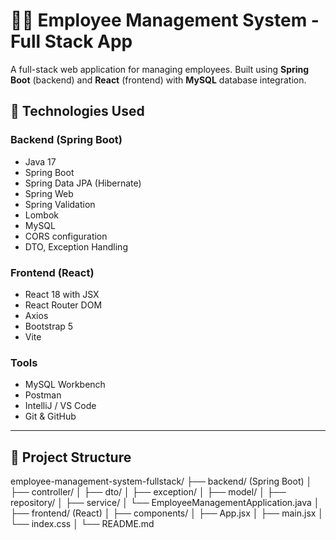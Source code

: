 # 🧑‍💼 Employee Management System - Full Stack App

A full-stack web application for managing employees. Built using **Spring Boot** (backend) and **React** (frontend) with **MySQL** database integration.

## 🧩 Technologies Used

### Backend (Spring Boot)
- Java 17
- Spring Boot
- Spring Data JPA (Hibernate)
- Spring Web
- Spring Validation
- Lombok
- MySQL
- CORS configuration
- DTO, Exception Handling

### Frontend (React)
- React 18 with JSX
- React Router DOM
- Axios
- Bootstrap 5
- Vite

### Tools
- MySQL Workbench
- Postman
- IntelliJ / VS Code
- Git & GitHub

---

## 📂 Project Structure

employee-management-system-fullstack/
├── backend/ (Spring Boot)
│ ├── controller/
│ ├── dto/
│ ├── exception/
│ ├── model/
│ ├── repository/
│ ├── service/
│ └── EmployeeManagementApplication.java
│
├── frontend/ (React)
│ ├── components/
│ ├── App.jsx
│ ├── main.jsx
│ └── index.css
│
└── README.md
